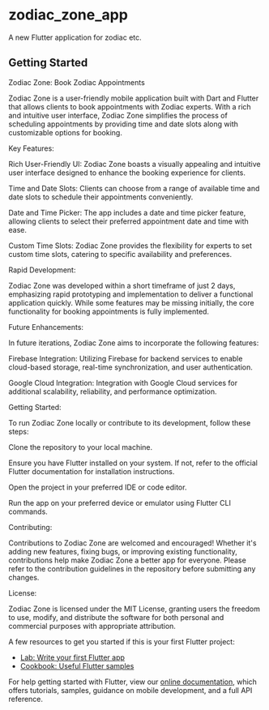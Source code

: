 # zodiac_zone_app

A new Flutter application for zodiac etc.

## Getting Started

Zodiac Zone: Book Zodiac Appointments

Zodiac Zone is a user-friendly mobile application built with Dart and Flutter that allows clients to book appointments with Zodiac experts. With a rich and intuitive user interface, Zodiac Zone simplifies the process of scheduling appointments by providing time and date slots along with customizable options for booking.

Key Features:

Rich User-Friendly UI: Zodiac Zone boasts a visually appealing and intuitive user interface designed to enhance the booking experience for clients.

Time and Date Slots: Clients can choose from a range of available time and date slots to schedule their appointments conveniently.

Date and Time Picker: The app includes a date and time picker feature, allowing clients to select their preferred appointment date and time with ease.

Custom Time Slots: Zodiac Zone provides the flexibility for experts to set custom time slots, catering to specific availability and preferences.

Rapid Development:

Zodiac Zone was developed within a short timeframe of just 2 days, emphasizing rapid prototyping and implementation to deliver a functional application quickly. While some features may be missing initially, the core functionality for booking appointments is fully implemented.

Future Enhancements:

In future iterations, Zodiac Zone aims to incorporate the following features:

Firebase Integration: Utilizing Firebase for backend services to enable cloud-based storage, real-time synchronization, and user authentication.

Google Cloud Integration: Integration with Google Cloud services for additional scalability, reliability, and performance optimization.

Getting Started:

To run Zodiac Zone locally or contribute to its development, follow these steps:

Clone the repository to your local machine.

Ensure you have Flutter installed on your system. If not, refer to the official Flutter documentation for installation instructions.

Open the project in your preferred IDE or code editor.

Run the app on your preferred device or emulator using Flutter CLI commands.

Contributing:

Contributions to Zodiac Zone are welcomed and encouraged! Whether it's adding new features, fixing bugs, or improving existing functionality, contributions help make Zodiac Zone a better app for everyone. Please refer to the contribution guidelines in the repository before submitting any changes.

License:

Zodiac Zone is licensed under the MIT License, granting users the freedom to use, modify, and distribute the software for both personal and commercial purposes with appropriate attribution.

A few resources to get you started if this is your first Flutter project:

- [Lab: Write your first Flutter app](https://flutter.dev/docs/get-started/codelab)
- [Cookbook: Useful Flutter samples](https://flutter.dev/docs/cookbook)

For help getting started with Flutter, view our
[online documentation](https://flutter.dev/docs), which offers tutorials,
samples, guidance on mobile development, and a full API reference.
